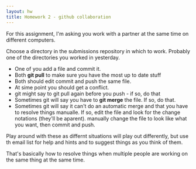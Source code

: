 ```yaml
---
layout: hw
title: Homework 2 - github collaboration
---
```


For this assignment, I'm asking you work with a partner at the same time on different computers.

Choose a directory in the submissions repository in which to work. Probably one of the directories you worked in yesterday.

 * One of you add a file and commit it.
 * Both **git pull** to make sure you have the most up to date stuff
 * Both should edit commit and push the same file.
 * At sime point you should get a conflict.
 * git might say to git pull again before you push - if so, do that
 * Sometimes git will say you have to **git merge** the file. If so, do that.
 * Sometimes git will say it can't do an automatic merge and that you have to resolve things manualle. If so, edit the file and look for the change notations (they'll be aparent). manually change the file to look like what you want, then commit and push.

Play around with these as differnt situations will play out differently, but use th email list for help and hints and to suggest things as you think of them.

That's basically how to resolve things when multiple people are working on the same thing at the same time.

